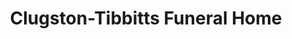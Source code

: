 ---
title: "Clugston-Tibbitts Funeral Home"
url: /macomb/clugston-tibbitts-funeral-home/
shop: Bestattungen
---